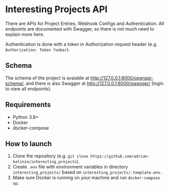 # Interesting Projects API

There are APIs for Project Entries, Webhook Configs and Authentication. All endpoints are documented with Swagger, so there is not much need to explain more here.

Authentication is done with a token in Authorization request header (e.g. `Authorization: Token foobar`). 

## Schema

The schema of the project is avaiable at http://127.0.0.1:8000/openapi-schema/, and there is also Swagger at http://127.0.0.1:8000/swagger/ (login to view all endpoints).

## Requirements

- Python 3.8+
- Docker
- docker-compose

## How to launch

1. Clone the repository (e.g. `git clone https://github.com/adrian-kalinin/interesting_projects`).
2. Create `.env` file with environment variables in directory `interesting_projects/` based on `interesting_projects/.template.env`.
3. Make sure Docker is running on your machine and run `docker-compose up`.